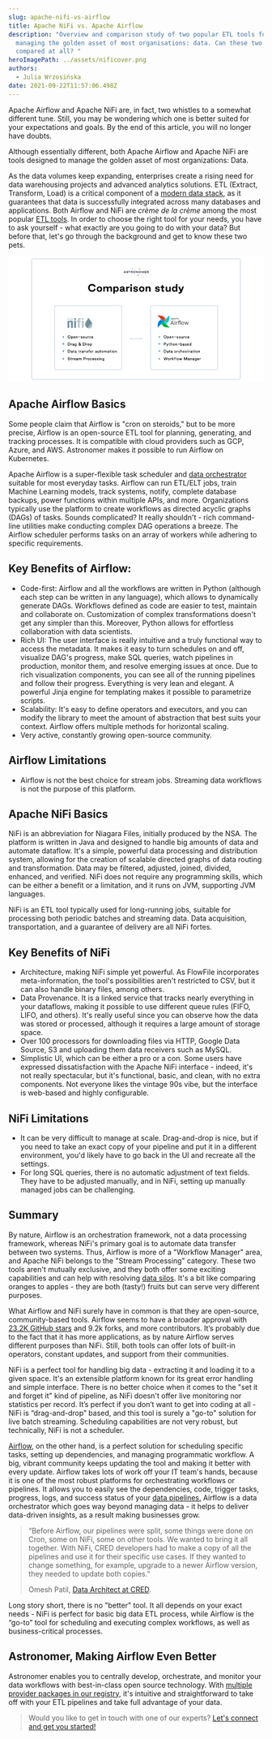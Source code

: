 ```yaml
---
slug: apache-nifi-vs-airflow
title: Apache NiFi vs. Apache Airflow
description: "Overview and comparison study of two popular ETL tools for
  managing the golden asset of most organisations: data. Can these two be
  compared at all? "
heroImagePath: ../assets/nificover.png
authors:
  - Julia Wrzosińska
date: 2021-09-22T11:57:06.498Z
---
```

Apache Airflow and Apache NiFi are, in fact, two whistles to a somewhat different tune. Still, you may be wondering which one is better suited for your expectations and goals. By the end of this article, you will no longer have doubts. 

Although essentially different, both Apache Airflow and Apache NiFi are tools designed to manage the golden asset of most organizations: Data.

As the data volumes keep expanding, enterprises create a rising need for data warehousing projects and advanced analytics solutions. ETL (Extract, Transform, Load) is a critical component of a [modern data stack](https://www.astronomer.io/blog/build-a-modern-data-stack), as it guarantees that data is successfully integrated across many databases and applications. Both Airflow and NiFi are *crème de la crème* among the most popular [ETL tools](https://www.astronomer.io/blog/build-an-etl-process). In order to choose the right tool for your needs, you have to ask yourself - what exactly are you going to do with your data? But before that, let's go through the background and get to know these two pets.

<!-- markdownlint-disable MD045 -->
![](../assets/nifinifi.png)

## Apache Airflow Basics

Some people claim that Airflow is "cron on steroids," but to be more precise, Airflow is an open-source ETL tool for planning, generating, and tracking processes. It is compatible with cloud providers such as GCP, Azure, and AWS. Astronomer makes it possible to run Airflow on Kubernetes. 

Apache Airflow is a super-flexible task scheduler and [data orchestrator](https://www.astronomer.io/blog/what-is-data-orchestration) suitable for most everyday tasks. Airflow can run ETL/ELT jobs, train Machine Learning models, track systems, notify, complete database backups, power functions within multiple APIs, and more. Organizations typically use the platform to create workflows as directed acyclic graphs (DAGs) of tasks. Sounds complicated? It really shouldn't - rich command-line utilities make conducting complex DAG operations a breeze. The Airflow scheduler performs tasks on an array of workers while adhering to specific requirements. 

<!-- markdownlint-disable MD026 -->
## Key Benefits of Airflow:

* Code-first: Airflow and all the workflows are written in Python (although each step can be written in any language), which allows to dynamically generate DAGs. Workflows defined as code are easier to test, maintain and collaborate on. Customization of complex transformations doesn't get any simpler than this. Moreover, Python allows for effortless collaboration with data scientists.
* Rich UI: The user interface is really intuitive and a truly functional way to access the metadata. It makes it easy to turn schedules on and off, visualize DAG's progress, make SQL queries, watch pipelines in production, monitor them, and resolve emerging issues at once. Due to rich visualization components, you can see all of the running pipelines and follow their progress. Everything is very lean and elegant. A powerful Jinja engine for templating makes it possible to parametrize scripts. 
* Scalability: It's easy to define operators and executors, and you can modify the library to meet the amount of abstraction that best suits your context. Airflow offers multiple methods for horizontal scaling. 
* Very active, constantly growing open-source community.

## Airflow Limitations

* Airflow is not the best choice for stream jobs. Streaming data workflows is not the purpose of this platform.

## Apache NiFi Basics

NiFi is an abbreviation for Niagara Files, initially produced by the NSA. The platform is written in Java and designed to handle big amounts of data and automate dataflow. It's a simple, powerful data processing and distribution system, allowing for the creation of scalable directed graphs of data routing and transformation. Data may be filtered, adjusted, joined, divided, enhanced, and verified. NiFi does not require any programming skills, which can be either a benefit or a limitation, and it runs on JVM, supporting JVM languages.

NiFi is an ETL tool typically used for long-running jobs, suitable for processing both periodic batches and streaming data. Data acquisition, transportation, and a guarantee of delivery are all NiFi fortes. 

## Key Benefits of NiFi

* Architecture, making NiFi simple yet powerful. As FlowFile incorporates meta-information, the tool's possibilities aren't restricted to CSV, but it can also handle binary files, among others.
* Data Provenance. It is a linked service that tracks nearly everything in your dataflows, making it possible to use different queue rules (FIFO, LIFO, and others). It's really useful since you can observe how the data was stored or processed, although it requires a large amount of storage space.
* Over 100 processors for downloading files via HTTP, Google Data Source, S3 and uploading them data receivers such as MySQL.
* Simplistic UI, which can be either a pro or a con. Some users have expressed dissatisfaction with the Apache NiFi interface - indeed, it's not really spectacular, but it's functional, basic, and clean, with no extra components. Not everyone likes the vintage 90s vibe, but the interface is web-based and highly configurable.

## NiFi Limitations

* It can be very difficult to manage at scale. Drag-and-drop is nice, but if you need to take an exact copy of your pipeline and put it in a different environment, you'd likely have to go back in the UI and recreate all the settings.
* For long SQL queries, there is no automatic adjustment of text fields. They have to be adjusted manually, and in NiFi, setting up manually managed jobs can be challenging. 

## Summary

By nature, Airflow is an orchestration framework, not a data processing framework, whereas NiFi's primary goal is to automate data transfer between two systems. Thus, Airflow is more of a "Workflow Manager" area, and Apache NiFi belongs to the "Stream Processing" category. These two tools aren't mutually exclusive, and they both offer some exciting capabilities and can help with resolving [data silos](https://www.astronomer.io/blog/data-silos-what-are-they-how-to-fix-them). It's a bit like comparing oranges to apples - they are both (tasty!) fruits but can serve very different purposes.

What Airflow and NiFi surely have in common is that they are open-source, community-based tools. Airflow seems to have a broader approval with [23.2K GitHub stars](https://github.com/apache/airflow) and 9.2k forks, and more contributors. It’s probably due to the fact that it has more applications, as by nature Airflow serves different purposes than NiFi. Still, both tools can offer lots of built-in operators, constant updates, and support from their communities.

NiFi is a perfect tool for handling big data - extracting it and loading it to a given space. It's an extensible platform known for its great error handling and simple interface. There is no better choice when it comes to the "set it and forget it" kind of pipeline, as NiFi doesn't offer live monitoring nor statistics per record. It’s perfect if you don’t want to get into coding at all - NiFi is “drag-and-drop” based, and this tool is surely a "go-to" solution for live batch streaming. Scheduling capabilities are not very robust, but technically, NiFi is not a scheduler.

[Airflow](https://www.astronomer.io/blog/why-airflow), on the other hand, is a perfect solution for scheduling specific tasks, setting up dependencies, and managing programmatic workflow. A big, vibrant community keeps updating the tool and making it better with every update. Airflow takes lots of work off your IT team's hands, because it is one of the most robust platforms for orchestrating workflows or pipelines. It allows you to easily see the dependencies, code, trigger tasks, progress, logs, and success status of your [data pipelines.](https://www.astronomer.io/blog/data-pipeline) Airflow is a data orchestrator which goes way beyond managing data - it helps to deliver data-driven insights, as a result making businesses grow.

> “Before Airflow, our pipelines were split, some things were done on Cron, some on NiFi, some on other tools. We wanted to bring it all together. With NiFi, CRED developers had to make a copy of all the pipelines and use it for their specific use cases. If they wanted to change something, for example, upgrade to a newer Airflow version, they needed to update both copies.”
>
> Omesh Patil, [Data Architect at CRED](https://www.astronomer.io/blog/CRED-case-study).

Long story short, there is no "better" tool. It all depends on your exact needs - NiFi is perfect for basic big data ETL process, while Airflow is the “go-to” tool for scheduling and executing complex workflows, as well as business-critical processes. 

## Astronomer, Making Airflow Even Better

Astronomer enables you to centrally develop, orchestrate, and monitor your data workflows with best-in-class open source technology. With [multiple provider packages in our registry](https://registry.astronomer.io/providers/), it's intuitive and straightforward to take off with your ETL pipelines and take full advantage of your data. 

> Would you like to get in touch with one of our experts? [Let's connect and get you started!](https://www.astronomer.io/get-astronomer)
